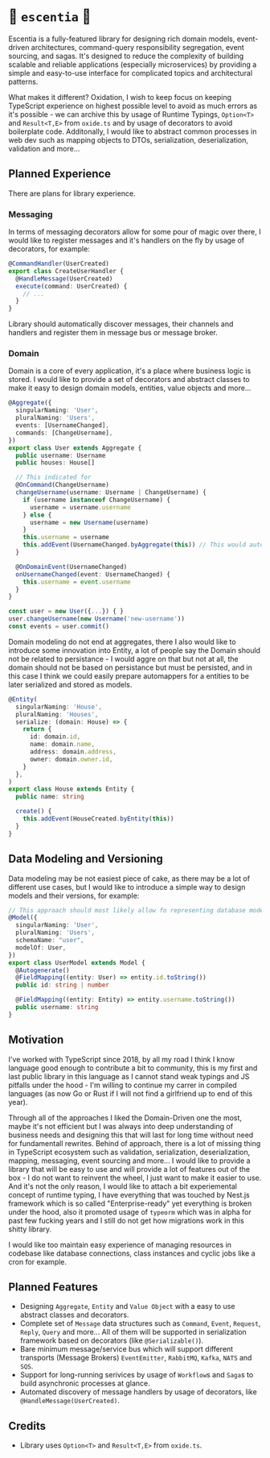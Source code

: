 # 🚧 `escentia` 🚧

Escentia is a fully-featured library for designing rich domain models, event-driven architectures, command-query responsibility segregation, event sourcing, and sagas. It's designed to reduce the complexity of building scalable and reliable applications (especially microservices) by providing a simple and easy-to-use interface for complicated topics and architectural patterns.

What makes it different? Oxidation, I wish to keep focus on keeping TypeScript experience on highest possible level to avoid as much errors as it's possible - we can archive this by usage of Runtime Typings, `Option<T>` and `Result<T,E>` from `oxide.ts` and by usage of decorators to avoid boilerplate code. Additonally, I would like to abstract common processes in web dev such as mapping objects to DTOs, serialization, deserialization, validation and more...

## Planned Experience

There are plans for library experience.

### Messaging

In terms of messaging decorators allow for some pour of magic over there, I would like to register messages and it's handlers on the fly by usage of decorators, for example:

```typescript
@CommandHandler(UserCreated)
export class CreateUserHandler {
  @HandleMessage(UserCreated)
  execute(command: UserCreated) {
    // ...
  }
}
```

Library should automatically discover messages, their channels and handlers and register them in message bus or message broker.

### Domain

Domain is a core of every application, it's a place where business logic is stored. I would like to provide a set of decorators and abstract classes to make it easy to design domain models, entities, value objects and more...

```typescript
@Aggregate({
  singularNaming: 'User',
  pluralNaming: 'Users',
  events: [UsernameChanged],
  commands: [ChangeUsername],
})
export class User extends Aggregate {
  public username: Username
  public houses: House[]

  // This indicated for
  @OnCommand(ChangeUsername)
  changeUsername(username: Username | ChangeUsername) {
    if (username instanceof ChangeUsername) {
      username = username.username
    } else {
      username = new Username(username)
    }
    this.username = username
    this.addEvent(UsernameChanged.byAggregate(this)) // This would automatically increase version of aggregate.
  }

  @OnDomainEvent(UsernameChanged)
  onUsernameChanged(event: UsernameChanged) {
    this.username = event.username
  }
}

const user = new User({...}) { }
user.changeUsername(new Username('new-username'))
const events = user.commit()
```

Domain modeling do not end at aggregates, there I also would like to introduce some innovation into Entity, a lot of people say the Domain should not be related to persistance - I would aggre on that but not at all, the domain should not be based on persistance but must be persisted, and in this case I think we could easily prepare automappers for a entities to be later serialized and stored as models.

```typescript
@Entity(
  singularNaming: 'House',
  pluralNaming: 'Houses',
  serialize: (domain: House) => {
    return {
      id: domain.id,
      name: domain.name,
      address: domain.address,
      owner: domain.owner.id,
    }
  },
)
export class House extends Entity {
  public name: string

  create() {
    this.addEvent(HouseCreated.byEntity(this))
  }
}
```

## Data Modeling and Versioning

Data modeling may be not easiest piece of cake, as there may be a lot of different use cases, but I would like to introduce a simple way to design models and their versions, for example:

```typescript
// This approach should most likely allow fo representing database models inside codebase, in case of *split* typeorm models we can just add decorators there and in case of prisma we can implement interface and use it as a model.
@Model({
  singularNaming: 'User',
  pluralNaming: 'Users',
  schemaName: "user",
  modelOf: User,
})
export class UserModel extends Model {
  @Autogenerate()
  @FieldMapping((entity: User) => entity.id.toString())
  public id: string | number

  @FieldMapping((entity: Entity) => entity.username.toString())
  public username: string
}
```

## Motivation

I've worked with TypeScript since 2018, by all my road I think I know language good enough to contribute a bit to community, this is my first and last public library in this language as I cannot stand weak typings and JS pitfalls under the hood - I'm willing to continue my carrer in compiled languages (as now Go or Rust if I will not find a girlfriend up to end of this year).

Through all of the approaches I liked the Domain-Driven one the most, maybe it's not efficient but I was always into deep understanding of business needs and designing this that will last for long time without need for fundamentall rewrites. Behind of approach, there is a lot of missing thing in TypeScript ecosystem such as validation, serialization, deserialization, mapping, messaging, event sourcing and more... I would like to provide a library that will be easy to use and will provide a lot of features out of the box - I do not want to reinvent the wheel, I just want to make it easier to use. And it's not the only reason, I would like to attach a bit experiemental concept of runtime typing, I have everything that was touched by Nest.js framework which is so called "Enterprise-ready" yet everything is broken under the hood, also it promoted usage of `typeorm` which was in alpha for past few fucking years and I still do not get how migrations work in this shitty library.

I would like too maintain easy experience of managing resources in codebase like database connections, class instances and cyclic jobs like a cron for example.

## Planned Features

- Designing `Aggregate`, `Entity` and `Value Object` with a easy to use abstract classes and decorators.
- Complete set of `Message` data structures such as `Command`, `Event`, `Request`, `Reply`, `Query` and more... All of them will be supported in serialization framework based on decorators (like `@Serializable()`).
- Bare minimum message/service bus which will support different transports (Message Brokers) `EventEmitter`, `RabbitMQ`, `Kafka`, `NATS` and `SQS`.
- Support for long-running serivices by usage of `Workflow`s and `Saga`s to build asynchronic processes at glance.
- Automated discovery of message handlers by usage of decorators, like `@HandleMessage(UserCreated)`.

## Credits

- Library uses `Option<T>` and `Result<T,E>` from `oxide.ts`.
